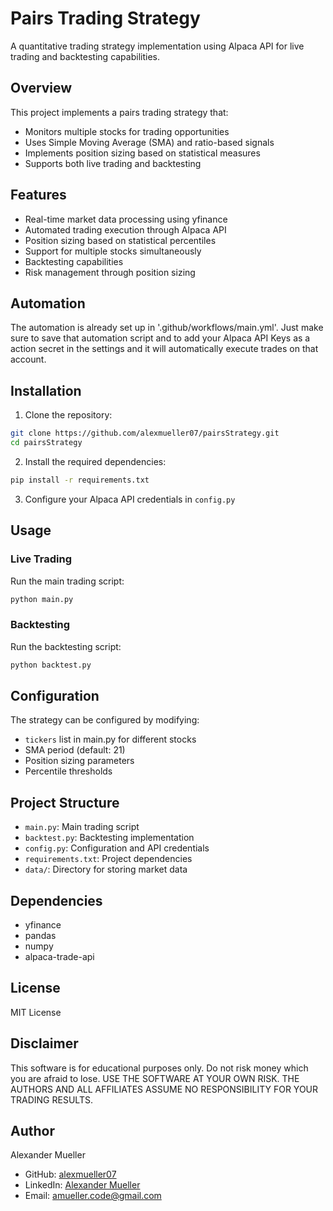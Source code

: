 # Pairs Trading Strategy

A quantitative trading strategy implementation using Alpaca API for live trading and backtesting capabilities.

## Overview

This project implements a pairs trading strategy that:

- Monitors multiple stocks for trading opportunities
- Uses Simple Moving Average (SMA) and ratio-based signals
- Implements position sizing based on statistical measures
- Supports both live trading and backtesting

## Features

- Real-time market data processing using yfinance
- Automated trading execution through Alpaca API
- Position sizing based on statistical percentiles
- Support for multiple stocks simultaneously
- Backtesting capabilities
- Risk management through position sizing

## Automation 

The automation is already set up in '.github/workflows/main.yml'. Just make sure to save that automation script and to add your Alpaca API Keys as a action secret in the settings and it will automatically execute trades on that account.

## Installation

1. Clone the repository:

```bash
git clone https://github.com/alexmueller07/pairsStrategy.git
cd pairsStrategy
```

2. Install the required dependencies:

```bash
pip install -r requirements.txt
```

3. Configure your Alpaca API credentials in `config.py`

## Usage

### Live Trading

Run the main trading script:

```bash
python main.py
```

### Backtesting

Run the backtesting script:

```bash
python backtest.py
```

## Configuration

The strategy can be configured by modifying:

- `tickers` list in main.py for different stocks
- SMA period (default: 21)
- Position sizing parameters
- Percentile thresholds

## Project Structure

- `main.py`: Main trading script
- `backtest.py`: Backtesting implementation
- `config.py`: Configuration and API credentials
- `requirements.txt`: Project dependencies
- `data/`: Directory for storing market data

## Dependencies

- yfinance
- pandas
- numpy
- alpaca-trade-api

## License

MIT License

## Disclaimer

This software is for educational purposes only. Do not risk money which you are afraid to lose. USE THE SOFTWARE AT YOUR OWN RISK. THE AUTHORS AND ALL AFFILIATES ASSUME NO RESPONSIBILITY FOR YOUR TRADING RESULTS.

## Author

Alexander Mueller

- GitHub: [alexmueller07](https://github.com/alexmueller07)
- LinkedIn: [Alexander Mueller](https://www.linkedin.com/in/alexander-mueller-021658307/)
- Email: amueller.code@gmail.com

